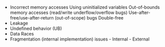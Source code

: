 
- Incorrect memory accesses
        Using uninitialized variables
        Out-of-bounds memory accesses (read/write underflow/overflow bugs)
        Use-after-free/use-after-return (out-of-scope) bugs
        Double-free
- Leakage
- Undefined behavior (UB)
- Data Races
- Fragmentation (internal implementation) issues
        - Internal
        - External